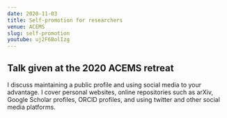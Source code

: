 ```yaml
---
date: 2020-11-03
title: Self-promotion for researchers
venue: ACEMS
slug: self-promotion
youtube: uj2F6BolIzg
---
```


## Talk given at the 2020 ACEMS retreat

I discuss maintaining a public profile and using social media to your advantage. I cover personal websites, online repositories such as arXiv, Google Scholar profiles, ORCID profiles, and using twitter and other social media platforms.
